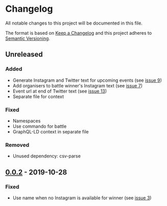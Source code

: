 # Changelog

All notable changes to this project will be documented in this file.

The format is based on [Keep a Changelog](http://keepachangelog.com/en/1.0.0/)
and this project adheres to [Semantic Versioning](http://semver.org/spec/v2.0.0.html).

## Unreleased

### Added
- Generate Instagram and Twitter text for upcoming events (see [issue 9](https://github.com/dancehall-battle/social-media-text-generator/issues/9))
- Add organisers to battle winner's Instagram text (see [issue 7](https://github.com/dancehall-battle/social-media-text-generator/issues/7))
- Event url at end of Twitter text (see [issue 13](https://github.com/dancehall-battle/social-media-text-generator/issues/13))
- Separate file for context

### Fixed
- Namespaces
- Use commando for battle
- GraphQL-LD context in separate file

### Removed
- Unused dependency: csv-parse

## [0.0.2] - 2019-10-28

### Fixed
- Use name when no Instagram is available for winner (see [issue 3](https://github.com/dancehall-battle/social-media-text-generator/issues/3))

[0.0.2]: https://github.com/dancehall-battle/social-media-text-generator/compare/v0.0.1...v0.0.2
